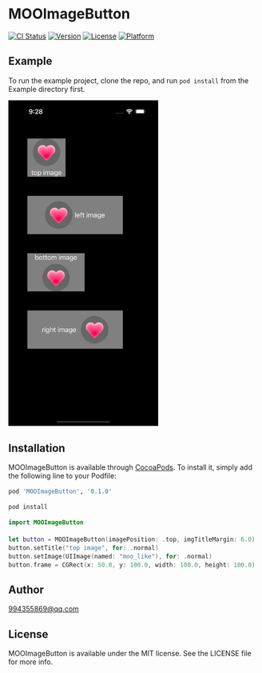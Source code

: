 # MOOImageButton

[![CI Status](https://img.shields.io/travis/994355869@qq.com/MOOImageButton.svg?style=flat)](https://travis-ci.org/994355869@qq.com/MOOImageButton)
[![Version](https://img.shields.io/cocoapods/v/MOOImageButton.svg?style=flat)](https://cocoapods.org/pods/MOOImageButton)
[![License](https://img.shields.io/cocoapods/l/MOOImageButton.svg?style=flat)](https://cocoapods.org/pods/MOOImageButton)
[![Platform](https://img.shields.io/cocoapods/p/MOOImageButton.svg?style=flat)](https://cocoapods.org/pods/MOOImageButton)

## Example

To run the example project, clone the repo, and run `pod install` from the Example directory first.

<img src='screenshots_1.png' width='300'>

## Installation

MOOImageButton is available through [CocoaPods](https://cocoapods.org). To install
it, simply add the following line to your Podfile:

```ruby
pod 'MOOImageButton', '0.1.0'
```
```ruby
pod install
```
```swift
import MOOImageButton

let button = MOOImageButton(imagePosition: .top, imgTitleMargin: 6.0)
button.setTitle("top image", for: .normal)
button.setImage(UIImage(named: "moo_like"), for: .normal)
button.frame = CGRect(x: 50.0, y: 100.0, width: 100.0, height: 100.0)
```

## Author

994355869@qq.com

## License

MOOImageButton is available under the MIT license. See the LICENSE file for more info.
